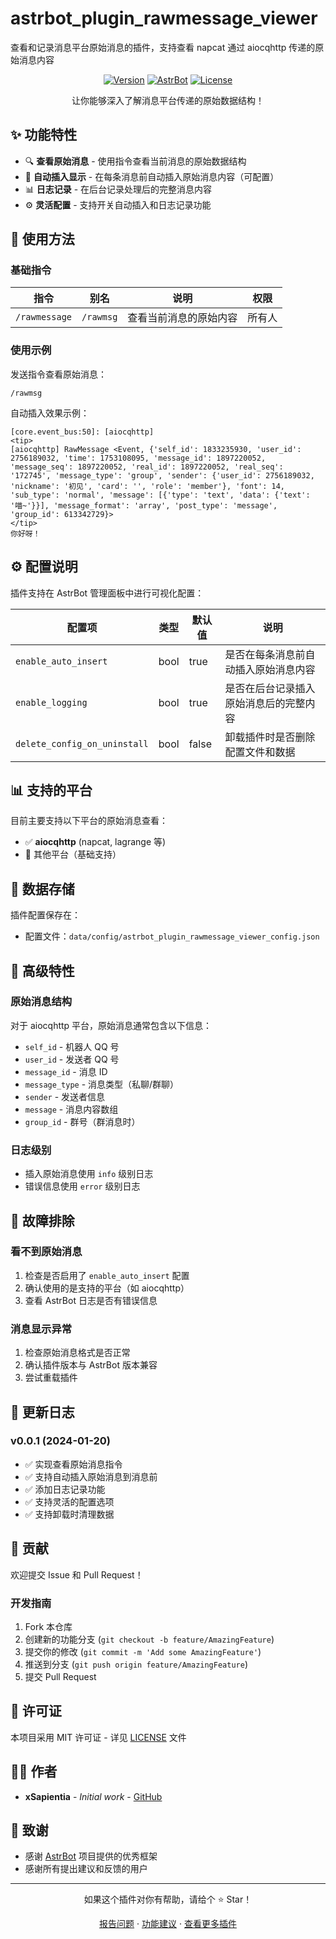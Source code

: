 # astrbot_plugin_rawmessage_viewer

查看和记录消息平台原始消息的插件，支持查看 napcat 通过 aiocqhttp 传递的原始消息内容

<div align="center">

[![Version](https://img.shields.io/badge/version-v0.0.1-blue.svg)](https://github.com/xSapientia/astrbot_plugin_rawmessage_viewer)
[![AstrBot](https://img.shields.io/badge/AstrBot-%3E%3D3.4.0-green.svg)](https://github.com/Soulter/AstrBot)
[![License](https://img.shields.io/badge/license-MIT-yellow.svg)](LICENSE)

让你能够深入了解消息平台传递的原始数据结构！

</div>

## ✨ 功能特性

- 🔍 **查看原始消息** - 使用指令查看当前消息的原始数据结构
- 📝 **自动插入显示** - 在每条消息前自动插入原始消息内容（可配置）
- 📊 **日志记录** - 在后台记录处理后的完整消息内容
- ⚙️ **灵活配置** - 支持开关自动插入和日志记录功能

## 🎯 使用方法

### 基础指令

| 指令 | 别名 | 说明 | 权限 |
|------|------|------|------|
| `/rawmessage` | `/rawmsg` | 查看当前消息的原始内容 | 所有人 |

### 使用示例

发送指令查看原始消息：
```
/rawmsg
```

自动插入效果示例：
```
[core.event_bus:50]: [aiocqhttp]
<tip>
[aiocqhttp] RawMessage <Event, {'self_id': 1833235930, 'user_id': 2756189032, 'time': 1753108095, 'message_id': 1897220052, 'message_seq': 1897220052, 'real_id': 1897220052, 'real_seq': '172745', 'message_type': 'group', 'sender': {'user_id': 2756189032, 'nickname': '初见', 'card': '', 'role': 'member'}, 'font': 14, 'sub_type': 'normal', 'message': [{'type': 'text', 'data': {'text': '喵~'}}], 'message_format': 'array', 'post_type': 'message', 'group_id': 613342729}>
</tip>
你好呀！
```

## ⚙️ 配置说明

插件支持在 AstrBot 管理面板中进行可视化配置：

| 配置项 | 类型 | 默认值 | 说明 |
|--------|------|--------|------|
| `enable_auto_insert` | bool | true | 是否在每条消息前自动插入原始消息内容 |
| `enable_logging` | bool | true | 是否在后台记录插入原始消息后的完整内容 |
| `delete_config_on_uninstall` | bool | false | 卸载插件时是否删除配置文件和数据 |

## 📊 支持的平台

目前主要支持以下平台的原始消息查看：
- ✅ **aiocqhttp** (napcat, lagrange 等)
- 🔄 其他平台（基础支持）

## 💾 数据存储

插件配置保存在：
- 配置文件：`data/config/astrbot_plugin_rawmessage_viewer_config.json`

## 🔧 高级特性

### 原始消息结构
对于 aiocqhttp 平台，原始消息通常包含以下信息：
- `self_id` - 机器人 QQ 号
- `user_id` - 发送者 QQ 号
- `message_id` - 消息 ID
- `message_type` - 消息类型（私聊/群聊）
- `sender` - 发送者信息
- `message` - 消息内容数组
- `group_id` - 群号（群消息时）

### 日志级别
- 插入原始消息使用 `info` 级别日志
- 错误信息使用 `error` 级别日志

## 🐛 故障排除

### 看不到原始消息
1. 检查是否启用了 `enable_auto_insert` 配置
2. 确认使用的是支持的平台（如 aiocqhttp）
3. 查看 AstrBot 日志是否有错误信息

### 消息显示异常
1. 检查原始消息格式是否正常
2. 确认插件版本与 AstrBot 版本兼容
3. 尝试重载插件

## 📝 更新日志

### v0.0.1 (2024-01-20)
- ✅ 实现查看原始消息指令
- ✅ 支持自动插入原始消息到消息前
- ✅ 添加日志记录功能
- ✅ 支持灵活的配置选项
- ✅ 支持卸载时清理数据

## 🤝 贡献

欢迎提交 Issue 和 Pull Request！

### 开发指南

1. Fork 本仓库
2. 创建新的功能分支 (`git checkout -b feature/AmazingFeature`)
3. 提交你的修改 (`git commit -m 'Add some AmazingFeature'`)
4. 推送到分支 (`git push origin feature/AmazingFeature`)
5. 提交 Pull Request

## 📄 许可证

本项目采用 MIT 许可证 - 详见 [LICENSE](LICENSE) 文件

## 👨‍💻 作者

- **xSapientia** - *Initial work* - [GitHub](https://github.com/xSapientia)

## 🙏 致谢

- 感谢 [AstrBot](https://github.com/Soulter/AstrBot) 项目提供的优秀框架
- 感谢所有提出建议和反馈的用户

---

<div align="center">

如果这个插件对你有帮助，请给个 ⭐ Star！

[报告问题](https://github.com/xSapientia/astrbot_plugin_rawmessage_viewer/issues) · [功能建议](https://github.com/xSapientia/astrbot_plugin_rawmessage_viewer/issues) · [查看更多插件](https://github.com/xSapientia)

</div>
